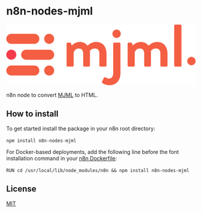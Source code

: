 # n8n-nodes-mjml

[![](https://raw.githubusercontent.com/pemontto/n8n-nodes-mjml/main/nodes/Mjml/mjml-text.svg)](https://mjml.io/)

n8n node to convert [MJML](https://mjml.io/) to HTML.

## How to install

To get started install the package in your n8n root directory:

`npm install n8n-nodes-mjml`

For Docker-based deployments, add the following line before the font installation command in your [n8n Dockerfile](https://github.com/n8n-io/n8n/blob/master/docker/images/n8n/Dockerfile):

`RUN cd /usr/local/lib/node_modules/n8n && npm install n8n-nodes-mjml`

## License

[MIT](https://github.com/pemontto/n8n-nodes-mjml/blob/master/LICENSE.md)
